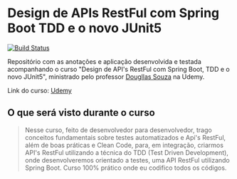# Design de APIs RestFul com Spring Boot TDD e o novo JUnit5

[![Build Status](https://travis-ci.com/ederfmatos/Design-de-APIs-RestFul-com-Spring-Boot-TDD-e-o-novo-JUnit5.svg?branch=master)](https://travis-ci.com/ederfmatos/Design-de-APIs-RestFul-com-Spring-Boot-TDD-e-o-novo-JUnit5)

Repositório com as anotações e aplicação desenvolvida e testada acompanhando o curso "Design de API's RestFul com Spring Boot, TDD e o novo JUnit5", ministrado pelo professor [Dougllas Souza](https://www.udemy.com/user/dougllas-sousa/)  na Udemy.

Link do curso: [Udemy](https://www.udemy.com/course/design-de-apis-restful-com-tdd-spring-boot-e-junit-5/)

## O que será visto durante o curso

> Nesse curso, feito de desenvolvedor para desenvolvedor, trago conceitos fundamentais sobre testes automatizados e Api's RestFul,  além de boas práticas e Clean Code, para, em integração, criarmos API's RestFul utilizando a técnica do TDD (Test Driven Development),  onde desenvolveremos orientado a testes, uma API RestFul utilizando  Spring Boot. Curso 100% prático onde eu codifico todos os códigos.
